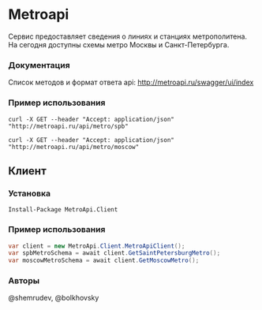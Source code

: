 # Metroapi 

Сервис предоставляет сведения о линиях и станциях метрополитена. На сегодня доступны схемы метро Москвы и Санкт-Петербурга.

### Документация
 
Список методов и формат ответа api: http://metroapi.ru/swagger/ui/index 

### Пример использования

```
curl -X GET --header "Accept: application/json" "http://metroapi.ru/api/metro/spb"

curl -X GET --header "Accept: application/json" "http://metroapi.ru/api/metro/moscow"
```

## Клиент
 
### Установка

```PS
Install-Package MetroApi.Client
```

### Пример использования

```C#
var client = new MetroApi.Client.MetroApiClient();
var spbMetroSchema = await client.GetSaintPetersburgMetro();
var moscowMetroSchema = await client.GetMoscowMetro();
```

### Авторы

@shemrudev, @bolkhovsky
